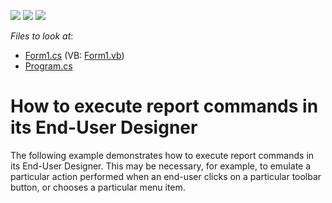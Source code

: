 <!-- default badges list -->
![](https://img.shields.io/endpoint?url=https://codecentral.devexpress.com/api/v1/VersionRange/128600721/13.1.4%2B)
[![](https://img.shields.io/badge/Open_in_DevExpress_Support_Center-FF7200?style=flat-square&logo=DevExpress&logoColor=white)](https://supportcenter.devexpress.com/ticket/details/E85)
[![](https://img.shields.io/badge/📖_How_to_use_DevExpress_Examples-e9f6fc?style=flat-square)](https://docs.devexpress.com/GeneralInformation/403183)
<!-- default badges end -->
<!-- default file list -->
*Files to look at*:

* [Form1.cs](./CS/Form1.cs) (VB: [Form1.vb](./VB/Form1.vb))
* [Program.cs](./CS/Program.cs)
<!-- default file list end -->
# How to execute report commands in its End-User Designer


<p>The following example demonstrates how to execute report commands in its End-User Designer. This may be necessary, for example, to emulate a particular action performed when an end-user clicks on a particular toolbar button, or chooses a particular menu item.</p>

<br/>


